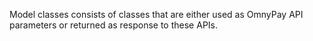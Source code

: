 Model classes consists of classes that are either used as OmnyPay API parameters or returned as response to these APIs.